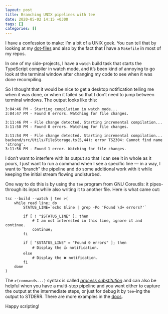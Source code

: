 ```yaml
---
layout: post
title: Branching UNIX pipelines with tee
date: 2020-05-02 14:15 +0300
tags: []
categories: []
---
```


I have a confession to make: I’m a bit of a UNIX geek. You can tell that by looking at my [dot-files][0] and also by the fact that I have a `Makefile` in most of my repos.

[0]: https://github.com/gurdiga/dotfiles

In one of my side-projects, I have a `watch` build task that starts the TypeScript compiler in watch mode, and it’s been kind of annoying to go look at the terminal window after changing my code to see when it was done recompiling.

So I thought that it would be nice to get a desktop notification telling me when it was done, or when it failed so that I don’t need to jump between terminal windows. The output looks like this:

```
3:04:46 PM - Starting compilation in watch mode...
3:04:47 PM - Found 0 errors. Watching for file changes.

3:11:46 PM - File change detected. Starting incremental compilation...
3:11:50 PM - Found 0 errors. Watching for file changes.

3:11:54 PM - File change detected. Starting incremental compilation...
backend/src/Utils/FileStorage.ts(5,44): error TS2304: Cannot find name 'strong'.
3:11:56 PM - Found 1 error. Watching for file changes.
```

I don’t want to interfere with its output so that I can see it in whole as it pours, I just want to run a command when I see a specific line — in a way, I want to “branch” the pipeline and do some additional work with it while keeping the initial stream flowing undisturbed.

One way to do this is by using the `tee` program from GNU Coreutils: it pipes-through its input while also writing it to another file. Here is what came out:

```shell
tsc --build --watch | tee >(
    while read line; do
        STATUS_LINE=`echo $line | grep -Po 'Found \d+ errors?'`

        if [ ! "$STATUS_LINE" ]; then
            # I am not interested in this line, ignore it and continue.
            continue;
        fi

        if [ "$STATUS_LINE" = "Found 0 errors" ]; then
            # Display the 👍 notification.
        else
            # Display the ❌ notification.
        fi
    done
)
```

The `>(commands...)` syntax is called [_process substitution_][2] and can also be helpful when you have a multi-step pipeline and you want either to capture the output at the intermediate steps, or just for debug it by `tee`-ing the output to STDERR. There are more examples in the [docs][1].

[1]: https://www.gnu.org/software/coreutils/manual/coreutils.html#tee-invocation
[2]: https://www.gnu.org/software/bash/manual/bash.html#Process-Substitution

Happy scripting!
